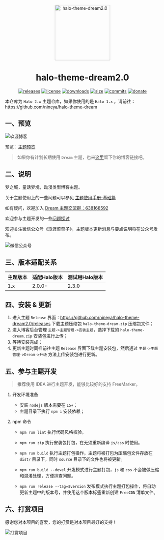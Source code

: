 <p align="center">
<img src="https://cdn.jsdelivr.net/gh/nineya/halo-theme-dream2.0/screenshot.png" alt="halo-theme-dream2.0" width="180">
</p>
<h1 align="center">halo-theme-dream2.0</h1>

<p align="center">
<a href="https://github.com/nineya/halo-theme-dream2.0/releases"><img alt="releases" src="https://img.shields.io/github/release/nineya/halo-theme-dream2.0.svg?style=flat-square"/></a>
<a href="https://github.com/nineya/halo-theme-dream2.0/blob/master/LICENSE"><img alt="license" src="https://img.shields.io/github/license/nineya/halo-theme-dream2.0?style=flat-square"/></a>
<a href="https://github.com/nineya/halo-theme-dream2.0/releases"><img alt="downloads" src="https://img.shields.io/github/downloads/nineya/halo-theme-dream2.0/total.svg?style=flat-square"/></a>
<a href="https://github.com/nineya/halo-theme-dream2.0/releases"><img alt="size" src="https://img.shields.io/github/languages/code-size/nineya/halo-theme-dream2.0?style=flat-square"/></a>
<a href="https://github.com/nineya/halo-theme-dream2.0/commits"><img alt="commits" src="https://img.shields.io/github/last-commit/nineya/halo-theme-dream2.0.svg?style=flat-square"/></a>
<a href="https://github.com/nineya/halo-theme-dream2.0#donate"><img alt="donate" src="https://img.shields.io/badge/$-donate-ff69b4.svg?style=flat-square"/></a>
</p>

本仓库为 `Halo 2.x` 主题仓库，如果你使用的是 `Halo 1.x` ，请前往：https://github.com/nineya/halo-theme-dream

## 一、预览

![玖涯博客](https://cdn.jsdelivr.net/gh/nineya/halo-theme-dream2.0@master/preview.png)

预览：[主题预览](https://github.com/nineya/halo-theme-dream/discussions/72)
> 如果你有计划长期使用 `Dream` 主题，也来[这里](https://github.com/nineya/halo-theme-dream/discussions/72)留下你的博客链接吧。



## 二、说明

梦之城，童话梦境，动漫类型博客主题。

关于主题使用上的一些问题可以参见 [主题使用手册-基础篇](https://blog.nineya.com/archives/94.html)

如有疑问，欢迎加入 <a target="_blank" href="https://qm.qq.com/cgi-bin/qm/qr?k=X7p7Bs21cgtkQ0dRfzmBsuWqNNQc10hn&jump_from=webapi">Dream 主题交流群：638168592</a>

欢迎参与主题开发的一些<a href="https://github.com/nineya/halo-theme-dream/discussions">问题探讨</a>

欢迎关注微信公众号《玖涯菜菜子》，主题版本更新消息与要点说明将在公众号发布。

![微信公众号](https://blog.nineya.com/upload/2025/03/%E7%8E%96%E6%B6%AF%E5%90%8E%E7%AB%AF%E7%AC%94%E8%AE%B0.png)


## 三、版本适配关系

| 主题版本    | 适配Halo版本                | 测试用Halo版本 |
| ----------- | --------------------------- | -------------- |
| 1.x      | 2.0.0+ | 2.3.0      |



## 四、安装 & 更新



1. 进入主题 `Release` 界面：https://github.com/nineya/halo-theme-dream2.0/releases 下载主题压缩包 `halo-theme-dream.zip` 压缩包文件；
2. 进入博客后台管理 `主题->主题管理->安装主题`，选择下载的 `halo-theme-dream.zip` 安装包进行上传；
3. 等待安装完成；
4. 更新主题时同样前往主题  `Release` 界面下载主题安装包，然后通过 `主题->主题管理->Dream->升级` 方法上传安装包进行更新。



## 五、参与主题开发

> 推荐使用 IDEA 进行主题开发，能够比较好的支持 FreeMarker。

1. 开发环境准备
    - 安装 `nodejs` 版本需要在 `15+`；
    - 主题目录下执行 `npm i` 安装依赖；

2. npm 命令
   
    - `npm run lint` 执行代码风格校验。
    - `npm run zip` 执行安装包打包，在无须重新编译 `js/css` 时使用。
    
    - `npm run build` 执行主题打包操作，主题将被打包为压缩包文件存放在 `dist/` 目录下，同时 `source` 目录下的文件也将被更新。
    - `npm run build --devel` 开发模式进行主题打包，`js` 和 `css` 不会被做压缩和混淆处理，方便排查问题。
    - `npm run release --tag=$version` 发布模式执行主题打包操作，将自动更新主题中的版本号，并使用这个版本标签重新创建  `FreeCDN` 清单文件。
    
    


## 六、打赏项目

感谢您对本项目的喜爱，您的打赏是对本项目最好的支持！

![打赏项目](https://blog.nineya.com/upload/2022/08/funding.png)

